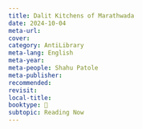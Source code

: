 ```yaml
---
title: Dalit Kitchens of Marathwada
date: 2024-10-04
meta-url: 
cover: 
category: AntiLibrary
meta-lang: English
meta-year: 
meta-people: Shahu Patole
meta-publisher: 
recommended: 
revisit: 
local-title: 
booktype: 📖
subtopic: Reading Now
---
```

